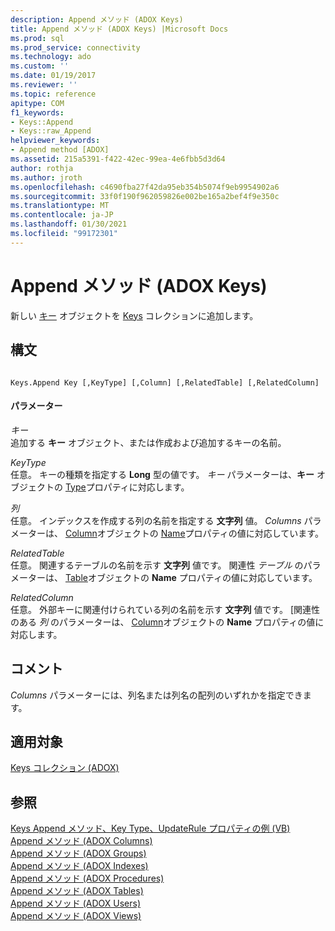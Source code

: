 ```yaml
---
description: Append メソッド (ADOX Keys)
title: Append メソッド (ADOX Keys) |Microsoft Docs
ms.prod: sql
ms.prod_service: connectivity
ms.technology: ado
ms.custom: ''
ms.date: 01/19/2017
ms.reviewer: ''
ms.topic: reference
apitype: COM
f1_keywords:
- Keys::Append
- Keys::raw_Append
helpviewer_keywords:
- Append method [ADOX]
ms.assetid: 215a5391-f422-42ec-99ea-4e6fbb5d3d64
author: rothja
ms.author: jroth
ms.openlocfilehash: c4690fba27f42da95eb354b5074f9eb9954902a6
ms.sourcegitcommit: 33f0f190f962059826e002be165a2bef4f9e350c
ms.translationtype: MT
ms.contentlocale: ja-JP
ms.lasthandoff: 01/30/2021
ms.locfileid: "99172301"
---
```

# <a name="append-method-adox-keys"></a>Append メソッド (ADOX Keys)
新しい [キー](./key-object-adox.md) オブジェクトを [Keys](./keys-collection-adox.md) コレクションに追加します。  
  
## <a name="syntax"></a>構文  
  
```  
  
Keys.Append Key [,KeyType] [,Column] [,RelatedTable] [,RelatedColumn]  
```  
  
#### <a name="parameters"></a>パラメーター  
 *キー*  
 追加する **キー** オブジェクト、または作成および追加するキーの名前。  
  
 *KeyType*  
 任意。 キーの種類を指定する **Long** 型の値です。 *キー* パラメーターは、**キー** オブジェクトの [Type](./type-property-key-adox.md)プロパティに対応します。  
  
 *列*  
 任意。 インデックスを作成する列の名前を指定する **文字列** 値。 *Columns* パラメーターは、 [Column](./column-object-adox.md)オブジェクトの [Name](./name-property-adox.md)プロパティの値に対応しています。  
  
 *RelatedTable*  
 任意。 関連するテーブルの名前を示す **文字列** 値です。 関連性 *テーブル* のパラメーターは、 [Table](./table-object-adox.md)オブジェクトの **Name** プロパティの値に対応しています。  
  
 *RelatedColumn*  
 任意。 外部キーに関連付けられている列の名前を示す **文字列** 値です。 [関連性のある *列* のパラメーターは、 [Column](./column-object-adox.md)オブジェクトの **Name** プロパティの値に対応します。  
  
## <a name="remarks"></a>コメント  
 *Columns* パラメーターには、列名または列名の配列のいずれかを指定できます。  
  
## <a name="applies-to"></a>適用対象  
 [Keys コレクション (ADOX)](./keys-collection-adox.md)  
  
## <a name="see-also"></a>参照  
 [Keys Append メソッド、Key Type、UpdateRule プロパティの例 (VB)](./keys-append-method-key-type-relatedcolumn-relatedtable-example-vb.md)   
 [Append メソッド (ADOX Columns)](./append-method-adox-columns.md)   
 [Append メソッド (ADOX Groups)](./append-method-adox-groups.md)   
 [Append メソッド (ADOX Indexes)](./append-method-adox-indexes.md)   
 [Append メソッド (ADOX Procedures)](./append-method-adox-procedures.md)   
 [Append メソッド (ADOX Tables)](./append-method-adox-tables.md)   
 [Append メソッド (ADOX Users)](./append-method-adox-users.md)   
 [Append メソッド (ADOX Views)](./append-method-adox-views.md)